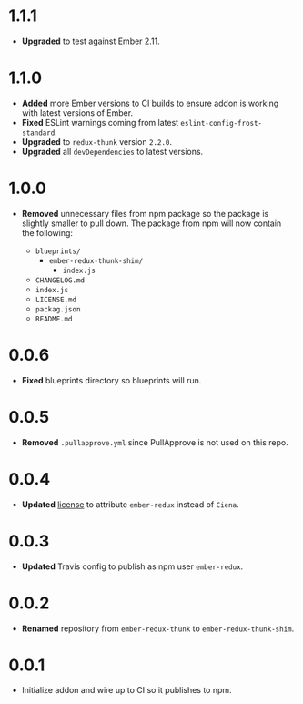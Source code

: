 # 1.1.1

* **Upgraded** to test against Ember 2.11.


# 1.1.0

* **Added** more Ember versions to CI builds to ensure addon is working with latest versions of Ember.
* **Fixed** ESLint warnings coming from latest `eslint-config-frost-standard`.
* **Upgraded** to `redux-thunk` version `2.2.0`.
* **Upgraded** all `devDependencies` to latest versions.


# 1.0.0

* **Removed** unnecessary files from npm package so the package is slightly smaller to pull down. The package from npm will now contain the following:

  *  `blueprints/`
     * `ember-redux-thunk-shim/`
       * `index.js`
  * `CHANGELOG.md`
  * `index.js`
  * `LICENSE.md`
  * `packag.json`
  * `README.md`

# 0.0.6

* **Fixed** blueprints directory so blueprints will run.


# 0.0.5

* **Removed** `.pullapprove.yml` since PullApprove is not used on this repo.


# 0.0.4

* **Updated** [license](LICENSE) to attribute `ember-redux` instead of `Ciena`.


# 0.0.3

* **Updated** Travis config to publish as npm user `ember-redux`.


# 0.0.2

* **Renamed** repository from `ember-redux-thunk` to `ember-redux-thunk-shim`.


# 0.0.1

* Initialize addon and wire up to CI so it publishes to npm.



